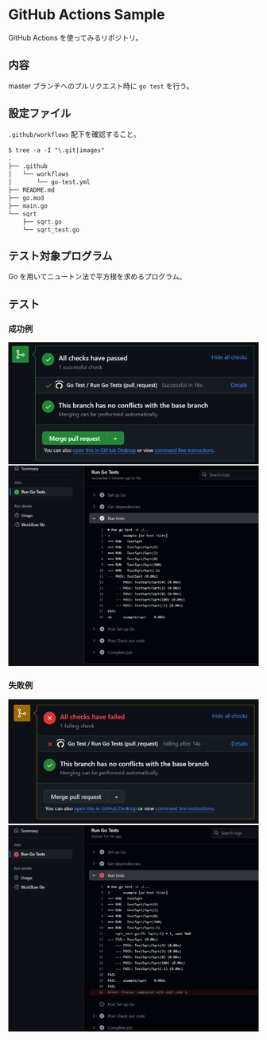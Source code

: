 # GitHub Actions Sample

GitHub Actions を使ってみるリポジトリ。

## 内容

master ブランチへのプルリクエスト時に `go test` を行う。

## 設定ファイル

`.github/workflows` 配下を確認すること。

```text
$ tree -a -I "\.git|images"
.
├── .github
│   └── workflows
│       └── go-test.yml
├── README.md
├── go.mod
├── main.go
└── sqrt
    ├── sqrt.go
    └── sqrt_test.go
```

## テスト対象プログラム

Go を用いてニュートン法で平方根を求めるプログラム。

## テスト

### 成功例

![image](/images/success1.png)
![image](/images/success2.png)

### 失敗例

![image](/images/fail1.png)
![image](/images/fail2.png)

